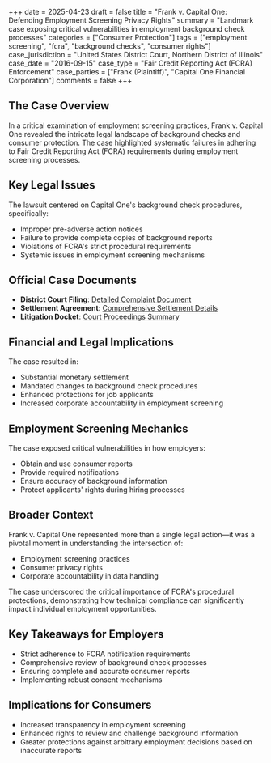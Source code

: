 +++
date = 2025-04-23
draft = false
title = "Frank v. Capital One: Defending Employment Screening Privacy Rights"
summary = "Landmark case exposing critical vulnerabilities in employment background check processes"
categories = ["Consumer Protection"]
tags = ["employment screening", "fcra", "background checks", "consumer rights"]
case_jurisdiction = "United States District Court, Northern District of Illinois"
case_date = "2016-09-15"
case_type = "Fair Credit Reporting Act (FCRA) Enforcement"
case_parties = ["Frank (Plaintiff)", "Capital One Financial Corporation"]
comments = false
+++

## The Case Overview

In a critical examination of employment screening practices, Frank v. Capital One revealed the intricate legal landscape of background checks and consumer protection. The case highlighted systematic failures in adhering to Fair Credit Reporting Act (FCRA) requirements during employment screening processes.

## Key Legal Issues

The lawsuit centered on Capital One's background check procedures, specifically:
- Improper pre-adverse action notices
- Failure to provide complete copies of background reports
- Violations of FCRA's strict procedural requirements
- Systemic issues in employment screening mechanisms

## Official Case Documents
- **District Court Filing**: [Detailed Complaint Document](link-to-court-filing)
- **Settlement Agreement**: [Comprehensive Settlement Details](link-to-settlement)
- **Litigation Docket**: [Court Proceedings Summary](link-to-docket)

## Financial and Legal Implications

The case resulted in:
- Substantial monetary settlement
- Mandated changes to background check procedures
- Enhanced protections for job applicants
- Increased corporate accountability in employment screening

## Employment Screening Mechanics

The case exposed critical vulnerabilities in how employers:
- Obtain and use consumer reports
- Provide required notifications
- Ensure accuracy of background information
- Protect applicants' rights during hiring processes

## Broader Context

Frank v. Capital One represented more than a single legal action—it was a pivotal moment in understanding the intersection of:
- Employment screening practices
- Consumer privacy rights
- Corporate accountability in data handling

The case underscored the critical importance of FCRA's procedural protections, demonstrating how technical compliance can significantly impact individual employment opportunities.

## Key Takeaways for Employers
- Strict adherence to FCRA notification requirements
- Comprehensive review of background check processes
- Ensuring complete and accurate consumer reports
- Implementing robust consent mechanisms

## Implications for Consumers
- Increased transparency in employment screening
- Enhanced rights to review and challenge background information
- Greater protections against arbitrary employment decisions based on inaccurate reports